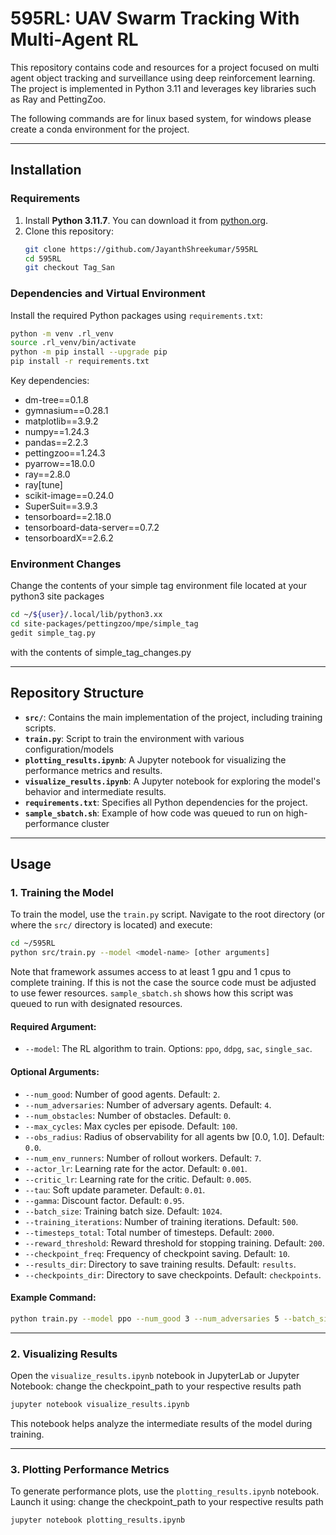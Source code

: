 # 595RL: UAV Swarm Tracking With Multi-Agent RL

This repository contains code and resources for a project focused on multi agent object tracking and surveillance using deep reinforcement learning. The project is implemented in Python 3.11 and leverages key libraries such as Ray and PettingZoo.

The following commands are for linux based system, for windows please create a conda environment for the project.

---

## Installation

### Requirements
1. Install **Python 3.11.7**. You can download it from [python.org](https://www.python.org).
2. Clone this repository:
   ```bash
   git clone https://github.com/JayanthShreekumar/595RL
   cd 595RL
   git checkout Tag_San
   ```

### Dependencies and Virtual Environment
Install the required Python packages using `requirements.txt`:
```bash
python -m venv .rl_venv
source .rl_venv/bin/activate
python -m pip install --upgrade pip
pip install -r requirements.txt
```

Key dependencies:
- dm-tree==0.1.8
- gymnasium==0.28.1
- matplotlib==3.9.2
- numpy==1.24.3
- pandas==2.2.3
- pettingzoo==1.24.3
- pyarrow==18.0.0
- ray==2.8.0
- ray[tune]
- scikit-image==0.24.0
- SuperSuit==3.9.3
- tensorboard==2.18.0
- tensorboard-data-server==0.7.2
- tensorboardX==2.6.2


### Environment Changes

Change the contents of your simple tag environment file located at your python3 site packages

```bash
cd ~/${user}/.local/lib/python3.xx
cd site-packages/pettingzoo/mpe/simple_tag
gedit simple_tag.py
```

with the contents of simple_tag_changes.py



---

## Repository Structure

- **`src/`**: Contains the main implementation of the project, including training scripts.
- **`train.py`**: Script to train the environment with various configuration/models
- **`plotting_results.ipynb`**: A Jupyter notebook for visualizing the performance metrics and results.
- **`visualize_results.ipynb`**: A Jupyter notebook for exploring the model's behavior and intermediate results.
- **`requirements.txt`**: Specifies all Python dependencies for the project.
- **`sample_sbatch.sh`**: Example of how code was queued to run on high-performance cluster



---



## Usage

### 1. Training the Model
To train the model, use the `train.py` script. Navigate to the root directory (or where the `src/` directory is located) and execute:

```bash
cd ~/595RL
python src/train.py --model <model-name> [other arguments]
```
Note that framework assumes access to at least 1 gpu and 1 cpus to complete training. If this is not the case the source code must be adjusted to use fewer resources. `sample_sbatch.sh` shows how this script was queued to run with designated resources.

#### Required Argument:
- `--model`: The RL algorithm to train. Options: `ppo`, `ddpg`, `sac`, `single_sac`.

#### Optional Arguments:
- `--num_good`: Number of good agents. Default: `2`.
- `--num_adversaries`: Number of adversary agents. Default: `4`.
- `--num_obstacles`: Number of obstacles. Default: `0`.
- `--max_cycles`: Max cycles per episode. Default: `100`.
- `--obs_radius`: Radius of observability for all agents bw [0.0, 1.0]. Default: `0.0`.
- `--num_env_runners`: Number of rollout workers. Default: `7`.
- `--actor_lr`: Learning rate for the actor. Default: `0.001`.
- `--critic_lr`: Learning rate for the critic. Default: `0.005`.
- `--tau`: Soft update parameter. Default: `0.01`.
- `--gamma`: Discount factor. Default: `0.95`.
- `--batch_size`: Training batch size. Default: `1024`.
- `--training_iterations`: Number of training iterations. Default: `500`.
- `--timesteps_total`: Total number of timesteps. Default: `2000`.
- `--reward_threshold`: Reward threshold for stopping training. Default: `200`.
- `--checkpoint_freq`: Frequency of checkpoint saving. Default: `10`.
- `--results_dir`: Directory to save training results. Default: `results`.
- `--checkpoints_dir`: Directory to save checkpoints. Default: `checkpoints`.

#### Example Command:
```bash
python train.py --model ppo --num_good 3 --num_adversaries 5 --batch_size 2048
```


---


### 2. Visualizing Results
Open the `visualize_results.ipynb` notebook in JupyterLab or Jupyter Notebook:
change the checkpoint_path to your respective results path

```bash
jupyter notebook visualize_results.ipynb
```

This notebook helps analyze the intermediate results of the model during training.


---

### 3. Plotting Performance Metrics
To generate performance plots, use the `plotting_results.ipynb` notebook. Launch it using:
change the checkpoint_path to your respective results path

```bash
jupyter notebook plotting_results.ipynb
```
